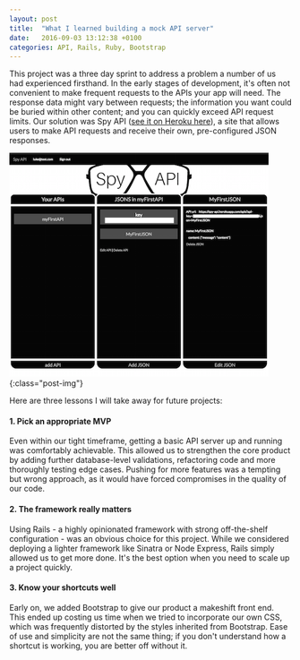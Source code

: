 ```yaml
---
layout: post
title:  "What I learned building a mock API server"
date:   2016-09-03 13:12:38 +0100
categories: API, Rails, Ruby, Bootstrap
---
```


This project was a three day sprint to address a problem a number of us had experienced firsthand. In the early stages of development, it's often not convenient to make frequent requests to the APIs your app will need. The response data might vary between requests; the information you want could be buried within other content; and you can quickly exceed API request limits. Our solution was Spy API ([see it on Heroku here](https://spy-api.herokuapp.com/)), a site that allows users to make API requests and receive their own, pre-configured JSON responses.


![SpyAPI](/assets/SpyAPI.png){:class="post-img"}

Here are three lessons I will take away for future projects:

<h4 class='subheading'> 1. Pick an appropriate MVP </h4>

Even within our tight timeframe, getting a basic API server up and running was comfortably achievable. This allowed us to strengthen the core product by adding further database-level validations, refactoring code and more thoroughly testing edge cases. Pushing for more features was a tempting but wrong approach, as it would have forced compromises in the quality of our code.


<h4 class='subheading'> 2. The framework really matters </h4>

Using Rails - a highly opinionated framework with strong off-the-shelf configuration - was an obvious choice for this project. While we considered deploying a lighter framework like Sinatra or Node Express, Rails simply allowed us to get more done. It's the best option when you need to scale up a project quickly.

<h4 class='subheading'> 3. Know your shortcuts well</h4>

Early on, we added Bootstrap to give our product a makeshift front end. This ended up costing us time when we tried to incorporate our own CSS, which was frequently distorted by the styles inherited from Bootstrap. Ease of use and simplicity are not the same thing; if you don't understand how a shortcut is working, you are better off without it.  
